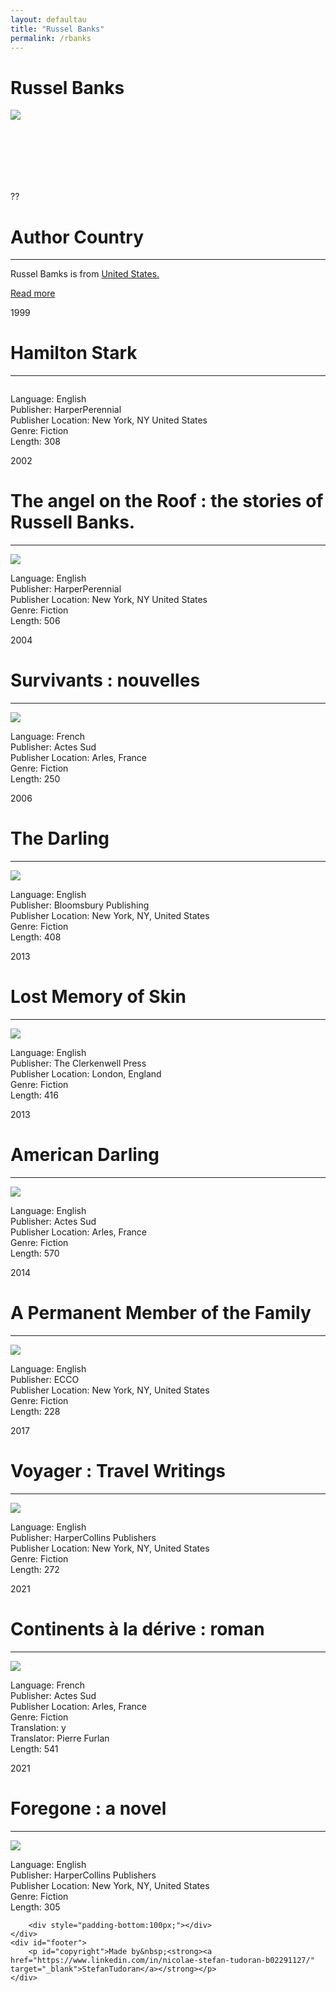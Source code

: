 ```yaml
---
layout: defaultau
title: "Russel Banks"
permalink: /rbanks
---
```

<!-- partial:index.partial.html -->
<div class="content">
    <h1>Russel Banks</h1>
    <div class="quote">
        <div><img src="https://upload.wikimedia.org/wikipedia/commons/thumb/b/b0/Russell_banks_2011.jpg/300px-Russell_banks_2011.jpg" class="logo"></div>
    </div>
    <div class="timeline">
        <div style="padding-bottom:100px;"></div>
        <div class="block">
            <div class="date right"><p class="right"> ?? </p></div>
            <div class="dot"></div>
            <div class="left first">
            <div class="author_country">
                <h1>Author Country</h1><hr>
            <div class="aclocation"><p>Russel Bamks is from <a href="http://localhost:4000/1">United States.</a></p></div>
              <div class="acreadmore">  <a href="https://en.wikipedia.org/wiki/Russell_Banks" target="_blank">Read more</a></div>
            </div>
            </div>
        </div>
        <div class="block">
            <div class="date left"><p class="left">1999</p></div>
            <div class="dot"></div>
            <div class="right">
                <h1>Hamilton Stark</h1><hr>
                <p><img src=""></p>
                <p>
                Language: English<br>
                Publisher: HarperPerennial<br>
                Publisher Location: New York, NY United States<br>
                Genre: Fiction<br>
                Length: 308<br>
                </p>
            </div>
        </div>
        <div class="block">
            <div class="date right"><p class="right">2002</p></div>
            <div class="dot"></div>
            <div class="left">
                <h1>The angel on the Roof : the stories of Russell Banks.</h1><hr>
                <p><img src="https://images-na.ssl-images-amazon.com/images/I/51jDlyYw+oL.jpg"></p>
                <p>
                Language: English<br>
                Publisher: HarperPerennial<br>
                Publisher Location: New York, NY United States<br>
                Genre: Fiction<br>
                Length: 506<br>
                </p>
            </div>
        </div>
        <div class="block">
            <div class="date left"><p class="left hide">2004</p></div>
            <div class="dot"></div>
            <div class="right">
                <h1>Survivants : nouvelles</h1><hr>
                <p><img src="https://images-na.ssl-images-amazon.com/images/I/41SKWKDC14L._SX249_BO1,204,203,200_.jpg"></p>
                <p>Language: French<br>
                Publisher: Actes Sud<br>
                Publisher Location: Arles, France<br>
                Genre: Fiction<br>
                Length: 250<br></p>
            </div>
        </div><div class="block">
            <div class="date right"><p class="right hide">2006</p></div>
            <div class="dot"></div>
            <div class="left">
                <h1>The Darling</h1><hr>
                <p><img src="https://images-na.ssl-images-amazon.com/images/I/51blM2Kwf1L._SX321_BO1,204,203,200_.jpg"></p>
                <p>Language: English<br>
                Publisher: Bloomsbury Publishing<br>
                Publisher Location: New York, NY, United States<br>
                Genre: Fiction<br>
                Length: 408<br></p>
            </div>
        </div>
        <div class="block">
            <div class="date left"><p class="left hide">2013</p></div>
            <div class="dot"></div>
            <div class="right">
                <h1>Lost Memory of Skin</h1><hr>
                <p><img src="https://images-na.ssl-images-amazon.com/images/I/812e7OTQFlL.jpg"></p>
                <p>Language: English<br>
                Publisher: The Clerkenwell Press<br>
                Publisher Location: London, England<br>
                Genre: Fiction<br>
                Length: 416<br></p>
            </div>
        </div>
        <div class="block">
            <div class="date right"><p class="right hide">2013</p></div>
            <div class="dot"></div>
            <div class="left">
                <h1>American Darling</h1><hr>
                <p><img src="https://images-na.ssl-images-amazon.com/images/I/41%2BUfE04KCL._SX210_.jpg"></p>
                <p>Language: English<br>
                Publisher: Actes Sud<br>
                Publisher Location: Arles, France<br>
                Genre: Fiction<br>
                Length: 570<br></p>
            </div>
        </div>
		<div class="block">
            <div class="date left"><p class="left hide">2014</p></div>
            <div class="dot"></div>
            <div class="right">
                <h1>A Permanent Member of the Family</h1><hr>
                <p><img src="https://kbimages1-a.akamaihd.net/e250eace-b04f-4be1-b3ce-ef2e8d29e648/1200/1200/False/a-permanent-member-of-the-family-1.jpg"></p>
                <p>Language: English<br>
                Publisher: ECCO<br>
                Publisher Location: New York, NY, United States<br>
                Genre: Fiction<br>
                Length: 228</p>
            </div>
        </div>
        <div class="block">
            <div class="date right"><p class="right hide">2017</p></div>
            <div class="dot"></div>
            <div class="left">
                <h1>Voyager : Travel Writings</h1><hr>
                <p><img src="https://images-na.ssl-images-amazon.com/images/I/91GQxGRxzoL.jpg"></p>
                <p>Language: English<br>
                Publisher: HarperCollins Publishers<br>
                Publisher Location: New York, NY, United States<br>
                Genre: Fiction<br>
                Length: 272<br></p>
            </div>
        </div>
        <div class="block">
            <div class="date left"><p class="left hide">2021</p></div>
            <div class="dot"></div>
            <div class="right">
                <h1>Continents à la dérive : roman</h1><hr>
                <p><img src="https://products-images.di-static.com/image/russell-banks-continents-a-la-derive/9782330070335-475x500-1.jpg"></p>
                <p>Language: French<br>
                Publisher: Actes Sud<br>
                Publisher Location: Arles, France<br>
                Genre: Fiction<br>
                Translation: y<br>
                Translator: Pierre Furlan<br>
                Length: 541</p>
            </div>
        </div>
        <div class="block">
            <div class="date right"><p class="right hide">2021</p></div>
            <div class="dot"></div>
            <div class="left">
                <h1>Foregone : a novel</h1><hr>
                <p><img src="https://i0.wp.com/pilebythebed.com/wp-content/uploads/2021/07/Foregone-Cover.jpg"></p>
                <p>Language: English<br>
                Publisher: HarperCollins Publishers<br>
                Publisher Location: New York, NY, United States<br>
                Genre: Fiction<br>
                Length: 305<br></p>
            </div>
        </div>

        <div style="padding-bottom:100px;"></div>
    </div>
    <div id="footer">
        <p id="copyright">Made by&nbsp;<strong><a href="https://www.linkedin.com/in/nicolae-stefan-tudoran-b02291127/" target="_blank">StefanTudoran</a></strong></p>
    </div>
</div>
<!-- partial -->
  <script src='https://cdnjs.cloudflare.com/ajax/libs/jquery/3.1.1/jquery.min.js'></script><script  src="assets/js/authorscript.js"></script>
